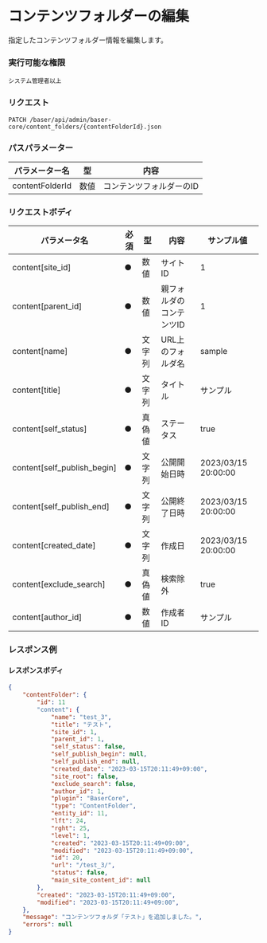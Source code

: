 # コンテンツフォルダーの編集

指定したコンテンツフォルダー情報を編集します。

### 実行可能な権限
```
システム管理者以上
```
 
### リクエスト
```
PATCH /baser/api/admin/baser-core/content_folders/{contentFolderId}.json
``` 

### パスパラメーター

| パラメーター名         | 型   | 内容                   |
|-----------------|-----|----------------------|
| contentFolderId | 数値  | コンテンツフォルダーのID              |

### リクエストボディ

| パラメータ名                      | 必須  | 型   | 内容            | サンプル値               |
|-----------------------------|-----|-----|---------------|---------------------|
| content[site_id]            | ●   | 数値  | サイトID         | 1                   |
| content[parent_id]          | ●   | 数値  | 親フォルダのコンテンツID | 1                   |
| content[name]               | ●   | 文字列 | URL上のフォルダ名    | sample              |
| content[title]              | ●   | 文字列 | タイトル          | サンプル                |
| content[self_status]        | ●   | 真偽値 | ステータス         | true                |
| content[self_publish_begin] | ●   | 文字列 | 公開開始日時        | 2023/03/15 20:00:00 |
| content[self_publish_end]   | ●   | 文字列 | 公開終了日時        | 2023/03/15 20:00:00  |
| content[created_date]       | ●   | 文字列 | 作成日           | 2023/03/15 20:00:00 |
| content[exclude_search]     | ●   | 真偽値 | 検索除外          | true                |
| content[author_id]          | ●   | 数値  | 作成者ID         | サンプル                |

### レスポンス例
#### レスポンスボディ
```json
{
    "contentFolder": {
        "id": 11
        "content": {
            "name": "test_3",
            "title": "テスト",
            "site_id": 1,
            "parent_id": 1,
            "self_status": false,
            "self_publish_begin": null,
            "self_publish_end": null,
            "created_date": "2023-03-15T20:11:49+09:00",
            "site_root": false,
            "exclude_search": false,
            "author_id": 1,
            "plugin": "BaserCore",
            "type": "ContentFolder",
            "entity_id": 11,
            "lft": 24,
            "rght": 25,
            "level": 1,
            "created": "2023-03-15T20:11:49+09:00",
            "modified": "2023-03-15T20:11:49+09:00",
            "id": 20,
            "url": "/test_3/",
            "status": false,
            "main_site_content_id": null
        },
        "created": "2023-03-15T20:11:49+09:00",
        "modified": "2023-03-15T20:11:49+09:00",
    },
    "message": "コンテンツフォルダ「テスト」を追加しました。",
    "errors": null
}
```
